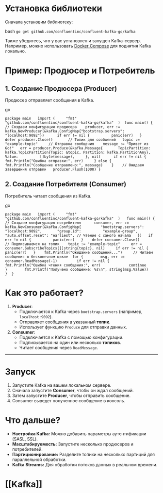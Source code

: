 # Установка библиотеки

Сначала установим библиотеку:

bash
	`go get github.com/confluentinc/confluent-kafka-go/kafka`

Также убедитесь, что у вас установлен и запущен Kafka-сервер. Например, можно использовать [Docker Compose](https://kafka.apache.org/quickstart) для поднятия Kafka локально.

# Пример: Продюсер и Потребитель

## 1. Создание Продюсера (Producer)

Продюсер отправляет сообщения в Kafka.

go

`package main  
	import ( 	
		"fmt" 	
		"github.com/confluentinc/confluent-kafka-go/kafka" 
	) 
	func main() { 	
		// Создаем конфигурацию продюсера 	
		producer, err := kafka.NewProducer(&kafka.ConfigMap{"bootstrap.servers": "localhost:9092"}) 	
		if err != nil { 		
			panic(err) 	
		} 	
		defer producer.Close()  	
		// Топик для сообщений 	
		topic := "example-topic"  	
		// Отправка сообщения 	
		message := "Привет из Go!" 	
		err = producer.Produce(&kafka.Message{ 		
			TopicPartition: kafka.TopicPartition{Topic: &topic, Partition: kafka.PartitionAny}, 		
			Value:          []byte(message), 	
		}, nil)  	
		if err != nil { 		
		fmt.Println("Ошибка отправки:", err) 	
		} else { 		
		fmt.Println("Сообщение отправлено:", message) 	
		}  	
		// Ожидаем завершения отправки 	
		producer.Flush(1000)
	 }`

## 2. Создание Потребителя (Consumer)

Потребитель читает сообщения из Kafka.

go

`package main  
	import ( 	
		"fmt" 	
		"github.com/confluentinc/confluent-kafka-go/kafka" 
	)  
	func main() { 	
		// Создаем конфигурацию потребителя 	
		consumer, err := kafka.NewConsumer(&kafka.ConfigMap{ 		
			"bootstrap.servers": "localhost:9092", 		
			"group.id":          "example-group", 		
			"auto.offset.reset": "earliest", // Чтение с самого начала 	
			}) 	
		if err != nil { 		
			panic(err) 	
		} 	
		defer consumer.Close()  	
		// Подписываемся на топик 	
		topic := "example-topic" 	
		err = consumer.SubscribeTopics([]string{topic}, nil) 	
		if err != nil { 		
			panic(err) 	
		}  	
		fmt.Println("Ожидание сообщений...")  	
		// Читаем сообщения в бесконечном цикле 
		for { 		
			msg, err := consumer.ReadMessage(-1) 		
			if err != nil { 			
				fmt.Println("Ошибка чтения сообщения:", err) 			
				continue 		
			} 		
			fmt.Printf("Получено сообщение: %s\n", string(msg.Value)) 	
		} 
	}`

# Как это работает?

1. **Producer**:
    - Подключается к Kafka через `bootstrap.servers` (например, `localhost:9092`).
    - Отправляет сообщения в указанный **топик**.
    - Использует функцию `Produce` для отправки данных.
2. **Consumer**:
    - Подключается к Kafka с помощью конфигурации.
    - Подписывается на один или несколько **топиков**.
    - Читает сообщения через `ReadMessage`.

---

# Запуск

1. Запустите Kafka на вашем локальном сервере.
2. Сначала запустите **Consumer**, чтобы он ждал сообщений.
3. Затем запустите **Producer**, чтобы отправить сообщение.
4. Consumer выведет полученное сообщение в консоль.

# Что дальше?

- **Настройка Kafka:** Можно добавить параметры аутентификации (SASL, SSL).
- **Масштабируемость:** Запустите несколько продюсеров и потребителей.
- **Партиционирование:** Разделите топики на несколько партиций для параллельной обработки.
- **Kafka Streams:** Для обработки потоков данных в реальном времени.

# [[Kafka]]